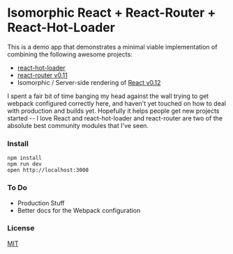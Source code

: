 # Isomorphic React + React-Router + React-Hot-Loader

This is a demo app that demonstrates a minimal viable implementation of combining the following awesome projects:

- [react-hot-loader](https://github.com/gaearon/react-hot-loader)
- [react-router v0.11](https://github.com/rackt/react-router)
- Isomorphic / Server-side rendering of [React v0.12](http://facebook.github.io/react/blog/2014/10/28/react-v0.12.html)

I spent a fair bit of time banging my head against the wall trying to get webpack configured correctly here, and haven't yet touched on how to deal with production and builds yet. Hopefully it helps people get new projects started -- I love React and react-hot-loader and react-router are two of the absolute best community modules that I've seen.

### Install

    npm install
    npm run dev
    open http://localhost:3000


### To Do

- Production Stuff
- Better docs for the Webpack configuration


### License

[MIT](/LICENSE.md)
